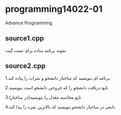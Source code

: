 # programming14022-01
Advance Programming

## source1.cpp

نمونه برنامه ساده برای تست گیت
## source2.cpp

1.برنامه ای بنویسید که ساختار دانشجو و نمرات را پیاده کند.

2.تابع دریافت دانشجو را که خروجی دانشجو است بنویسید

3.تابع محاسبه معدل را بنویسید(در ساختار)

4.تابعی در ساختار دانشجو بنویسید که بالاترین نمره را پیدا کند.
